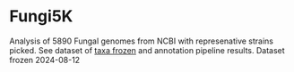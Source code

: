 # Fungi5K

Analysis of 5890 Fungal genomes from NCBI with represenative strains picked. See dataset of [taxa frozen](https://github.com/1KFG/FunAnnotationCommon) and annotation pipeline results.
Dataset frozen 2024-08-12
